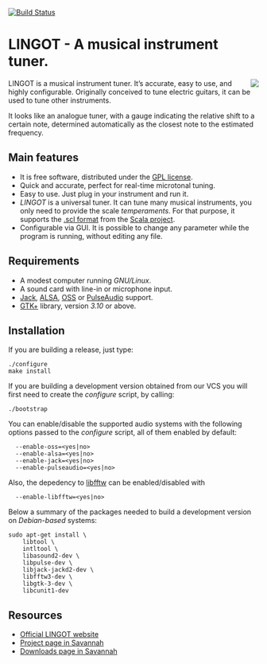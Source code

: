 [![Build Status](https://travis-ci.com/ibancg/lingot.svg?branch=master)](https://travis-ci.com/ibancg/lingot)

# LINGOT - A musical instrument tuner.

<img align="right" src="http://lingot.nongnu.org/images/lingot-black-main.png">

LINGOT is a musical instrument tuner. It’s accurate, easy to use, and highly configurable. Originally conceived to tune electric
guitars, it can be used to tune other instruments.

It looks like an analogue tuner, with a gauge indicating the relative shift to a certain note,
determined automatically as the closest note to the estimated frequency.


## Main features

* It is free software, distributed under the [GPL license](https://www.gnu.org/licenses/old-licenses/gpl-2.0.html).
* Quick and accurate, perfect for real-time microtonal tuning.
* Easy to use. Just plug in your instrument and run it.
* _LINGOT_ is a universal tuner. It can tune many musical instruments, you only need to provide the scale _temperaments_. For that purpose, it supports the [.scl format](http://www.huygens-fokker.org/scala/scl_format.html) from the [Scala project](http://www.huygens-fokker.org/scala/).
* Configurable via GUI. It is possible to change any parameter while the program is running, without editing any file.

## Requirements

* A modest computer running _GNU/Linux_.
* A sound card with line-in or microphone input.
* [Jack](http://www.jackaudio.org/), [ALSA](https://www.alsa-project.org/main/index.php/Main_Page), [OSS](http://www.opensound.com/oss.html) or [PulseAudio](https://www.freedesktop.org/wiki/Software/PulseAudio/) support.
* [GTK+](https://www.gtk.org/) library, version _3.10_ or above.

## Installation

If you are building a release, just type:

```console
./configure
make install
```

If you are building a development version obtained from our VCS you will first need to
create the _configure_ script, by calling:

```console
./bootstrap
```

You can enable/disable the supported audio systems with the following options passed to the
_configure_ script, all of them enabled by default:

```
  --enable-oss=<yes|no>
  --enable-alsa=<yes|no>
  --enable-jack=<yes|no>
  --enable-pulseaudio=<yes|no>
```

Also, the depedency to [libfftw](http://fftw.org) can be enabled/disabled with

```
  --enable-libfftw=<yes|no>
```

Below a summary of the packages needed to build a development version on _Debian-based_ systems:

```console
sudo apt-get install \
    libtool \
    intltool \
    libasound2-dev \
    libpulse-dev \
    libjack-jackd2-dev \
    libfftw3-dev \
    libgtk-3-dev \
    libcunit1-dev
```

## Resources

* [Official LINGOT website](http://lingot.nongnu.org/)
* [Project page in Savannah](https://savannah.nongnu.org/projects/lingot/)
* [Downloads page in Savannah](http://download.savannah.gnu.org/releases/lingot/)
